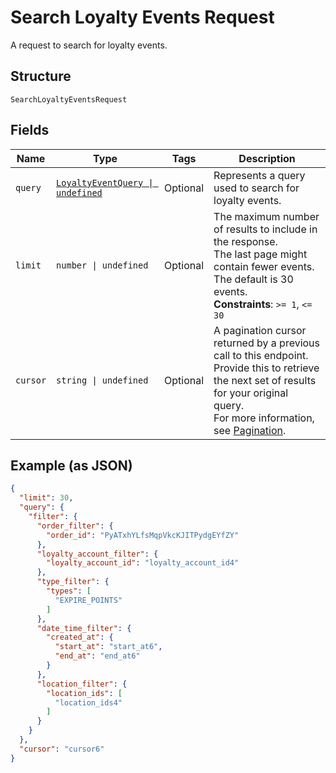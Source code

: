 
# Search Loyalty Events Request

A request to search for loyalty events.

## Structure

`SearchLoyaltyEventsRequest`

## Fields

| Name | Type | Tags | Description |
|  --- | --- | --- | --- |
| `query` | [`LoyaltyEventQuery \| undefined`](../../doc/models/loyalty-event-query.md) | Optional | Represents a query used to search for loyalty events. |
| `limit` | `number \| undefined` | Optional | The maximum number of results to include in the response.<br>The last page might contain fewer events.<br>The default is 30 events.<br>**Constraints**: `>= 1`, `<= 30` |
| `cursor` | `string \| undefined` | Optional | A pagination cursor returned by a previous call to this endpoint.<br>Provide this to retrieve the next set of results for your original query.<br>For more information, see [Pagination](https://developer.squareup.com/docs/build-basics/common-api-patterns/pagination). |

## Example (as JSON)

```json
{
  "limit": 30,
  "query": {
    "filter": {
      "order_filter": {
        "order_id": "PyATxhYLfsMqpVkcKJITPydgEYfZY"
      },
      "loyalty_account_filter": {
        "loyalty_account_id": "loyalty_account_id4"
      },
      "type_filter": {
        "types": [
          "EXPIRE_POINTS"
        ]
      },
      "date_time_filter": {
        "created_at": {
          "start_at": "start_at6",
          "end_at": "end_at6"
        }
      },
      "location_filter": {
        "location_ids": [
          "location_ids4"
        ]
      }
    }
  },
  "cursor": "cursor6"
}
```

